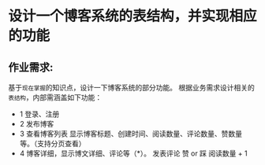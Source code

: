 # 设计一个博客系统的表结构，并实现相应的功能
## 作业需求:
基于`现在掌握`的知识点，设计一下博客系统的部分功能。
根据业务需求设计相关的`表结构`，内部需涵盖如下功能：
- 1 登录、注册
- 2 发布博客
- 3 查看博客列表
  显示博客标题、创建时间、阅读数量、评论数量、赞数量 等。（支持分页查看）
- 4 博客详细，显示博文详细、评论等（*）。
    发表评论
    赞 or 踩
    阅读数量 + 1